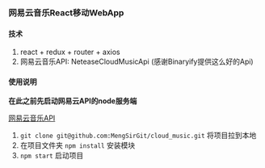 ### 网易云音乐React移动WebApp

#### 技术

1. react + redux + router + axios
2. 网易云音乐API: NeteaseCloudMusicApi (感谢Binaryify提供这么好的Api)

#### 使用说明

**在此之前先启动网易云API的node服务端**

[网易云音乐API](https://github.com/Binaryify/NeteaseCloudMusicApi)

1. ```git clone git@github.com:MengSirGit/cloud_music.git``` 将项目拉到本地
2. 在项目文件夹 ```npm install``` 安装模块
3. ```npm start``` 启动项目


